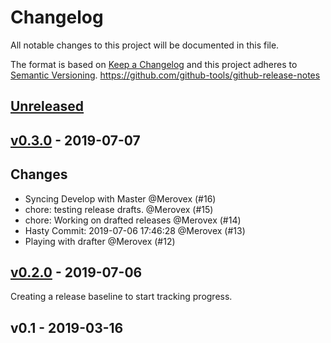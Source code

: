 # Changelog

All notable changes to this project will be documented in this file.

The format is based on [Keep a Changelog](http://keepachangelog.com/en/1.0.0/)
and this project adheres to [Semantic Versioning](http://semver.org/spec/v2.0.0.html).
https://github.com/github-tools/github-release-notes

## [Unreleased]

## [v0.3.0] - 2019-07-07

## Changes

- Syncing Develop with Master @Merovex (#16)
- chore: testing release drafts. @Merovex (#15)
- chore: Working on drafted releases @Merovex (#14)
- Hasty Commit: 2019-07-06 17:46:28 @Merovex (#13)
- Playing with drafter @Merovex (#12)

## [v0.2.0] - 2019-07-06

Creating a release baseline to start tracking progress.

## v0.1 - 2019-03-16

[Unreleased]: https://github.com/Merovex/stranded-series/compare/v0.3.0...HEAD
[v0.3.0]: https://github.com/Merovex/stranded-series/compare/v0.2.0...v0.3.0
[v0.2.0]: https://github.com/Merovex/stranded-series/compare/v0.1...v0.2.0
